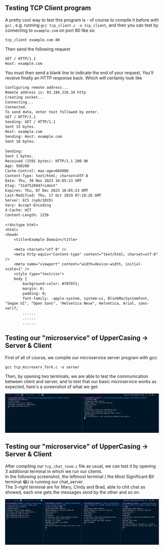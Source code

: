 ## **Testing TCP Client program**

A pretty cool way to test this program is - of course to compile it before with `gcc` , e.g. running `gcc tcp_client.c -o tcp_client`, and then you can test by connecting to `example.com` on port 80 like so:

```
tcp_client example.com 80
```

Then send the following request

```
GET / HTTP/1.1
Host: example.com
```

You must then send a blank line to indicate the end of your request, You'll receive finally an HTTP response back. Which will certainly look like

```
Configuring remote address...
Remote address is: 93.184.216.34 http
Creating socket...
Connecting...
Connected.
To send data, enter text followed by enter.
GET / HTTP/1.1
Sending: GET / HTTP/1.1
Sent 15 bytes.
Host: example.com
Sending: Host: example.com
Sent 18 bytes.

Sending:
Sent 1 bytes.
Received (1591 bytes): HTTP/1.1 200 OK
Age: 560280
Cache-Control: max-age=604800
Content-Type: text/html; charset=UTF-8
Date: Thu, 30 Nov 2023 16:05:23 GMT
Etag: "3147526947+ident"
Expires: Thu, 07 Dec 2023 16:05:23 GMT
Last-Modified: Thu, 17 Oct 2019 07:18:26 GMT
Server: ECS (nyb/1DCD)
Vary: Accept-Encoding
X-Cache: HIT
Content-Length: 1256

<!doctype html>
<html>
<head>
    <title>Example Domain</title>

    <meta charset="utf-8" />
    <meta http-equiv="Content-type" content="text/html; charset=utf-8" />
    <meta name="viewport" content="width=device-width, initial-scale=1" />
    <style type="text/css">
    body {
        background-color: #f0f0f2;
        margin: 0;
        padding: 0;
        font-family: -apple-system, system-ui, BlinkMacSystemFont, "Segoe UI", "Open Sans", "Helvetica Neue", Helvetica, Arial, sans-serif;
        ......
        ......
        ......
```

## **Testing our "microservice" of UpperCasing -> Server & Client**

First of all of course, we compile our microservice server program with gcc:

```
gcc tcp_microserv_fork.c -o server
```

Then, by opening two terminals, we are able to test the communication between client and server, and to test that our basic microservice works as expected, here's a screenshot of what we get:

<img src="./assets/microservice_on_the_run.png" />

## **Testing our "microservice" of UpperCasing -> Server & Client**

After compiling our `tcp_chat_room.c` file as usual, we can test it by opening 3 additional terminal in which we run our clients. <br>
In the following screenshot, the leftmost terminal ( the Most Significant Bit terminal 😂) is running our chat_server. <br>
The 3-right terminal are for Mary, Cindy and Brad, able to chit chat as showed, each one gets the messages send by the other and so on.

<img src="./assets/chit_chat.png" />
